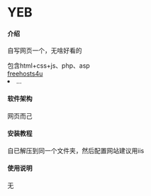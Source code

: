 
# YEB 
#### 介绍

自写网页一个，无啥好看的 
<div>包含html+css+js、php、asp</div>
<a href="http://yeb.7749.org">freehosts4u</a>
<li>...</li>

#### 软件架构

网页而己 

#### 安装教程 

自已解压到同一个文件夹，然后配置网站建议用iis 

#### 使用说明 

无